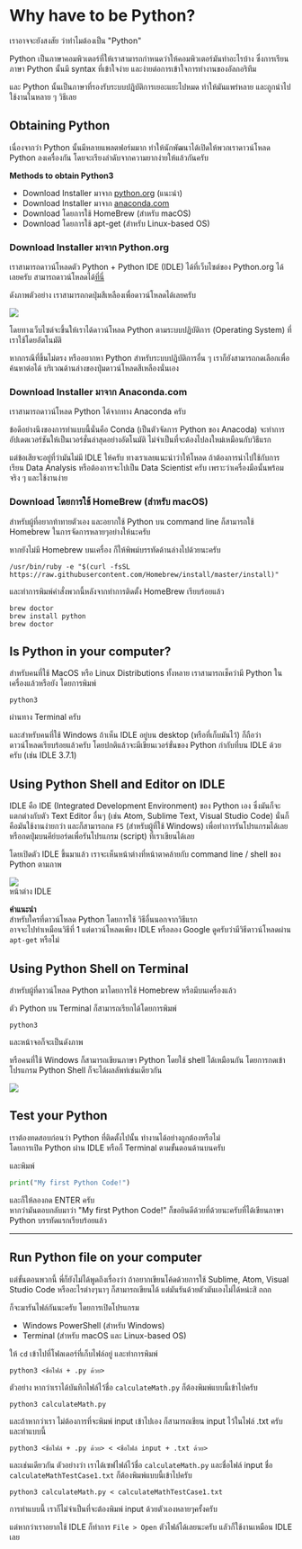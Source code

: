 # Why have to be Python?
เราอาจจะยังสงสัย ว่าทำไมต้องเป็น "Python"

Python เป็นภาษาคอมพิวเตอร์ที่ให้เราสามารถกำหนดว่าให้คอมพิวเตอร์มันทำอะไรบ้าง ซึ่งการเรียนภาษา Python นั้นมี syntax ที่เข้าใจง่าย และง่ายต่อการเข้าใจการทำงานของอัลกอริทึม

และ Python นั้นเป็นภาษาที่รองรับระบบปฎิบัติการเยอะแยะไปหมด ทำให้มันแพร่หลาย และถูกนำไปใช้งานในหลาย ๆ วิธีเลย

## Obtaining Python
เนื่องจากว่า Python นั้นมีหลายแพลตฟอร์มมาก ทำให้นักพัฒนาได้เปิดให้พวกเราดาวน์โหลด Python ลงเครื่องกัน โดยจะเรียงลำดับจากความยากง่ายให้แล้วกันครับ

**Methods to obtain Python3**<br>
- Download Installer มาจาก [python.org](https://www.python.org/) (แนะนำ)
- Download Installer มาจาก [anaconda.com](https://www.anaconda.com/)
- Download โดยการใช้ HomeBrew (สำหรับ macOS)
- Download โดยการใช้ apt-get (สำหรับ Linux-based OS)

### Download Installer มาจาก Python.org
เราสามารถดาวน์โหลดตัว Python + Python IDE (IDLE) ได้ที่เว็บไซต์ของ Python.org ได้เลยครับ สามารถดาวน์โหลดได้[ที่นี่](https://www.python.org/downloads/)

ดังภาพตัวอย่าง เราสามารถกดปุ่มสีเหลืองเพื่อดาวน์โหลดได้เลยครับ

![](../assets/img/content/installation.png)

โดยทางเว็บไซต์จะขึ้นให้เราได้ดาวน์โหลด Python ตามระบบปฏิบัติการ (Operating System) ที่เราใช้โดยอัตโนมัติ

หากกรณีที่ขึ้นไม่ตรง หรืออยากหา Python สำหรับระบบปฏิบัติการอื่น ๆ เราก็ยังสามารถกดเลือกเพื่อค้นหาต่อได้ บริเวณด้านล่างของปุ่มดาวน์โหลดสีเหลืองนั่นเอง

### Download Installer มาจาก Anaconda.com
เราสามารถดาวน์โหลด Python ได้จากทาง Anaconda ครับ 

ข้อดีอย่างนึงของการทำแบบนี้นั่นคือ Conda (เป็นตัวจัดการ Python ของ Anacoda) จะทำการอัปเดตเวอร์ชันให้เป็นเวอร์ชั่นล่าสุดอย่างอัตโนมัติ ไม่จำเป็นที่จะต้องไปลงใหม่เหมือนกับวิธีแรก

แต่ข้อเสียจะอยู่ที่ว่ามันไม่มี IDLE ให้ครับ ทางเราเลยแนะนำว่าให้โหลด ถ้าต้องการนำไปใช้กับการเรียน Data Analysis หรือต้องการจะไปเป็น Data Scientist ครับ เพราะว่าเครื่องมือนั้นพร้อมจริง ๆ และใช้งานง่าย

### Download โดยการใช้ HomeBrew (สำหรับ macOS)
สำหรับผู้ที่อยากท้าทายตัวเอง และอยากใช้ Python บน command line ก็สามารถใช้ Homebrew ในการจัดการหลายๆอย่างให้นะครับ

หากยังไม่มี Homebrew บนเครื่อง ก็ให้พิพม์บรรทัดด้านล่างไปด้วยนะครับ
```
/usr/bin/ruby -e "$(curl -fsSL https://raw.githubusercontent.com/Homebrew/install/master/install)"
```

และทำการพิมพ์คำสั่งพวกนี้หลังจากทำการติดตั้ง HomeBrew เรียบร้อยแล้ว
```
brew doctor
brew install python
brew doctor
```

## Is Python in your computer?
สำหรับคนที่ใช้ MacOS หรือ Linux Distributions ทั้งหลาย เราสามารถเช็คว่ามี Python ในเครื่องแล้วหรือยัง โดยการพิมพ์
```
python3
```
ผ่านทาง Terminal ครับ

และสำหรับคนที่ใช้ Windows ถ้าเห็น IDLE อยู่บน desktop (หรือที่เก็บมันไว้) ก็ถือว่าดาวน์โหลดเรียบร้อยแล้วครับ โดยปกติแล้วจะมีเขียนเวอร์ขั่นของ Python กำกับที่บน IDLE ด้วยครับ (เช่น IDLE 3.7.1)

## Using Python Shell and Editor on IDLE
IDLE คือ IDE (Integrated Development Environment) ของ Python เอง ซึ่งมันก็จะแตกต่างกับตัว Text Editor อื่นๆ (เช่น Atom, Sublime Text, Visual Studio Code) นั่นก็คือมันใช้งานง่ายกว่า และก็สามารถกด `F5` (สำหรับผู้ที่ใช้ Windows) เพื่อทำการรันโปรแกรมได้เลย หรือกดปุ่มบนคีย์บอร์ดเพื่อรันโปรแกรม (script) ที่เราเขียนได้เลย

โดยเปิดตัว IDLE ขึ้นมาแล้ว เราจะเห็นหน้าต่างที่หน้าตาคล้ายกับ command line / shell ของ Python ตามภาพ

![](https://images.duckduckgo.com/iu/?u=http%3A%2F%2Fi.stack.imgur.com%2Fbz1qE.jpg&f=1)<br>
หน้าต่าง IDLE

 **คำแนะนำ**<br>
สำหรับใครที่ดาวน์โหลด Python โดยการใช้ วิธีอื่นนอกจากวิธีแรก<br>
อาจจะไปทำเหมือนวิธีที่ 1 แต่ดาวน์โหลดเพียง IDLE
หรือลอง Google ดูครับว่ามีวิธีดาวน์โหลดผ่าน `apt-get` หรือไม่

## Using Python Shell on Terminal
สำหรับผู้ที่ดาวน์โหลด Python มาโดยการใช้ Homebrew หรือมีบนเครื่องแล้ว

ตัว Python บน Terminal ก็สามารถเรียกได้โดยการพิมพ์
```
python3
```
และหน้าจอก็จะเป็นดังภาพ

หรือคนที่ใช้ Windows ก็สามารถเขียนภาษา Python โดยใช้ shell ได้เหมือนกัน โดยการกดเข้าโปรแกรม Python Shell ก็จะได้ผลลัพท์เช่นเดียวกัน

![](https://images.duckduckgo.com/iu/?u=https%3A%2F%2Fraphaelmarques.files.wordpress.com%2F2010%2F03%2Fterminal-python.png&f=1)

## Test your Python
เราต้องทดสอบก่อนว่า Python ที่ติดตั้งไปนั้น ทำงานได้อย่างถูกต้องหรือไม่<br>
โดยการเปิด Python ผ่าน IDLE หรือก็ Terminal ตามขั้นตอนด้านบนครับ

และพิมพ์
```python
print("My first Python Code!")
```

และก็ให้ลองกด ENTER ครับ<br>
หากว่ามันตอบกลับมาว่า "My first Python Code!" ก็ขอยินดีด้วยที่ด้วยนะครับที่ได้เขียนภาษา Python บรรทัดแรกเรียบร้อยแล้ว

---

## Run Python file on your computer
แต่ขั้นตอนพวกนี้ พี่ก็ยังไม่ได้พูดถึงเรื่องว่า ถ้าอยากเขียนโค้ดด้วยการใช้ Sublime, Atom, Visual Studio Code หรืออะไรต่างๆนาๆ ก็สามารถเขียนได้ แต่มันรันด้วยตัวมันเองไม่ได้หน่ะสิ ถถถ

ก็จะมารันไฟล์กันนะครับ โดยการเปิดโปรแกรม
- Windows PowerShell (สำหรับ Windows)
- Terminal (สำหรับ macOS และ Linux-based OS) 

ให้ `cd` เข้าไปที่โฟลเดอร์ที่เก็บไฟล์อยู่ และทำการพิมพ์
```
python3 <ชื่อไฟล์ + .py ด้วย>
```

ตัวอย่าง หากว่าเราได้บันทึกไฟล์ไว้ชื่อ `calculateMath.py` ก็ต้องพิมพ์แบบนี้เข้าไปครับ
```
python3 calculateMath.py
```

และถ้าหากว่าเรา ไม่ต้องการที่จะพิมพ์ input เข้าไปเอง ก็สามารถเขียน input ไว้ในไฟล์ .txt ครับ และทำแบบนี้
```
python3 <ชื่อไฟล์ + .py ด้วย> < <ชื่อไฟล์ input + .txt ด้วย>
```

และเช่นเดียวกัน ตัวอย่างว่า เราได้เซฟไฟล์ไว้ชื่อ `calculateMath.py` และชื่อไฟล์ input ชื่อ `calculateMathTestCase1.txt` ก็ต้องพิมพ์แบบนี้เข้าไปครับ
```
python3 calculateMath.py < calculateMathTestCase1.txt
```
การทำแบบนี้ เราก็ไม่จำเป็นที่จะต้องพิมพ์ input ด้วยตัวเองหลายๆครั้งครับ

แต่หากว่าเราอยากใช้ IDLE ก็ทำการ `File > Open` ตัวไฟล์ได้เลยนะครับ แลัวก็ใช้งานเหมือน IDLE เลย
